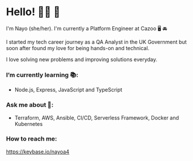 # Hello! 👋🏾 🍉

I'm Nayo (she/her). I'm currently a Platform Engineer at Cazoo 🖥️ 🚘

I started my tech career journey as a QA Analyst in the UK Government but soon after found my love for being hands-on and technical.

I love solving new problems and improving solutions everyday.

### I’m currently learning 📚:
-  Node.js, Express, JavaScript and TypeScript

### Ask me about 💬:
- Terraform, AWS, Ansible, CI/CD, Serverless Framework, Docker and Kubernetes

### How to reach me: 
https://keybase.io/nayoa4
